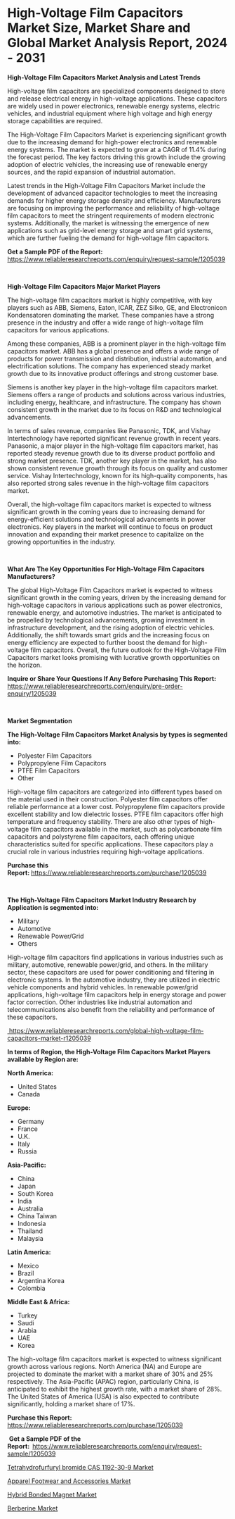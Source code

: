 <p><h1>High-Voltage Film Capacitors Market Size, Market Share and Global Market Analysis Report, 2024 - 2031</h1></p><p><strong>High-Voltage Film Capacitors Market Analysis and Latest Trends</strong></p>
<p><p>High-voltage film capacitors are specialized components designed to store and release electrical energy in high-voltage applications. These capacitors are widely used in power electronics, renewable energy systems, electric vehicles, and industrial equipment where high voltage and high energy storage capabilities are required.</p><p>The High-Voltage Film Capacitors Market is experiencing significant growth due to the increasing demand for high-power electronics and renewable energy systems. The market is expected to grow at a CAGR of 11.4% during the forecast period. The key factors driving this growth include the growing adoption of electric vehicles, the increasing use of renewable energy sources, and the rapid expansion of industrial automation.</p><p>Latest trends in the High-Voltage Film Capacitors Market include the development of advanced capacitor technologies to meet the increasing demands for higher energy storage density and efficiency. Manufacturers are focusing on improving the performance and reliability of high-voltage film capacitors to meet the stringent requirements of modern electronic systems. Additionally, the market is witnessing the emergence of new applications such as grid-level energy storage and smart grid systems, which are further fueling the demand for high-voltage film capacitors.</p></p>
<p><strong>Get a Sample PDF of the Report:&nbsp;</strong> <a href="https://www.reliableresearchreports.com/enquiry/request-sample/1205039">https://www.reliableresearchreports.com/enquiry/request-sample/1205039</a></p>
<p>&nbsp;</p>
<p><strong>High-Voltage Film Capacitors Major Market Players</strong></p>
<p><p>The high-voltage film capacitors market is highly competitive, with key players such as ABB, Siemens, Eaton, ICAR, ZEZ Silko, GE, and Electronicon Kondensatoren dominating the market. These companies have a strong presence in the industry and offer a wide range of high-voltage film capacitors for various applications.</p><p>Among these companies, ABB is a prominent player in the high-voltage film capacitors market. ABB has a global presence and offers a wide range of products for power transmission and distribution, industrial automation, and electrification solutions. The company has experienced steady market growth due to its innovative product offerings and strong customer base.</p><p>Siemens is another key player in the high-voltage film capacitors market. Siemens offers a range of products and solutions across various industries, including energy, healthcare, and infrastructure. The company has shown consistent growth in the market due to its focus on R&D and technological advancements.</p><p>In terms of sales revenue, companies like Panasonic, TDK, and Vishay Intertechnology have reported significant revenue growth in recent years. Panasonic, a major player in the high-voltage film capacitors market, has reported steady revenue growth due to its diverse product portfolio and strong market presence. TDK, another key player in the market, has also shown consistent revenue growth through its focus on quality and customer service. Vishay Intertechnology, known for its high-quality components, has also reported strong sales revenue in the high-voltage film capacitors market.</p><p>Overall, the high-voltage film capacitors market is expected to witness significant growth in the coming years due to increasing demand for energy-efficient solutions and technological advancements in power electronics. Key players in the market will continue to focus on product innovation and expanding their market presence to capitalize on the growing opportunities in the industry.</p></p>
<p>&nbsp;</p>
<p><strong>What Are The Key Opportunities For High-Voltage Film Capacitors Manufacturers?</strong></p>
<p><p>The global High-Voltage Film Capacitors market is expected to witness significant growth in the coming years, driven by the increasing demand for high-voltage capacitors in various applications such as power electronics, renewable energy, and automotive industries. The market is anticipated to be propelled by technological advancements, growing investment in infrastructure development, and the rising adoption of electric vehicles. Additionally, the shift towards smart grids and the increasing focus on energy efficiency are expected to further boost the demand for high-voltage film capacitors. Overall, the future outlook for the High-Voltage Film Capacitors market looks promising with lucrative growth opportunities on the horizon.</p></p>
<p><strong>Inquire or Share Your Questions If Any Before Purchasing This Report:</strong> <a href="https://www.reliableresearchreports.com/enquiry/pre-order-enquiry/1205039">https://www.reliableresearchreports.com/enquiry/pre-order-enquiry/1205039</a></p>
<p>&nbsp;</p>
<p><strong>Market Segmentation</strong></p>
<p><strong>The High-Voltage Film Capacitors Market Analysis by types is segmented into:</strong></p>
<p><ul><li>Polyester Film Capacitors</li><li>Polypropylene Film Capacitors</li><li>PTFE Film Capacitors</li><li>Other</li></ul></p>
<p><p>High-voltage film capacitors are categorized into different types based on the material used in their construction. Polyester film capacitors offer reliable performance at a lower cost. Polypropylene film capacitors provide excellent stability and low dielectric losses. PTFE film capacitors offer high temperature and frequency stability. There are also other types of high-voltage film capacitors available in the market, such as polycarbonate film capacitors and polystyrene film capacitors, each offering unique characteristics suited for specific applications. These capacitors play a crucial role in various industries requiring high-voltage applications.</p></p>
<p><strong>Purchase this Report:&nbsp;</strong><a href="https://www.reliableresearchreports.com/purchase/1205039">https://www.reliableresearchreports.com/purchase/1205039</a></p>
<p>&nbsp;</p>
<p><strong>The High-Voltage Film Capacitors Market Industry Research by Application is segmented into:</strong></p>
<p><ul><li>Military</li><li>Automotive</li><li>Renewable Power/Grid</li><li>Others</li></ul></p>
<p><p>High-voltage film capacitors find applications in various industries such as military, automotive, renewable power/grid, and others. In the military sector, these capacitors are used for power conditioning and filtering in electronic systems. In the automotive industry, they are utilized in electric vehicle components and hybrid vehicles. In renewable power/grid applications, high-voltage film capacitors help in energy storage and power factor correction. Other industries like industrial automation and telecommunications also benefit from the reliability and performance of these capacitors.</p></p>
<p><a href="https://www.reliableresearchreports.com/global-high-voltage-film-capacitors-market-r1205039">&nbsp;https://www.reliableresearchreports.com/global-high-voltage-film-capacitors-market-r1205039</a></p>
<p><strong>In terms of Region, the High-Voltage Film Capacitors Market Players available by Region are:</strong></p>
<p>
    <p> <strong> North America: </strong>
        <ul>
            <li>United States</li>
            <li>Canada</li>
        </ul>
        </p> 
    <p> <strong> Europe: </strong>
        <ul>
            <li>Germany</li>
            <li>France</li>
            <li>U.K.</li>
            <li>Italy</li>
            <li>Russia</li>
        </ul>
        </p> 
    <p> <strong> Asia-Pacific: </strong>
        <ul>
            <li>China</li>
            <li>Japan</li>
            <li>South Korea</li>
            <li>India</li>
            <li>Australia</li>
            <li>China Taiwan</li>
            <li>Indonesia</li>
            <li>Thailand</li>
            <li>Malaysia</li>
        </ul>
        </p> 
    <p> <strong> Latin America: </strong>
        <ul>
            <li>Mexico</li>
            <li>Brazil</li>
            <li>Argentina Korea</li>
            <li>Colombia</li>
        </ul>
        </p> 
    <p> <strong> Middle East & Africa: </strong>
        <ul>
            <li>Turkey</li>
            <li>Saudi</li>
            <li>Arabia</li>
            <li>UAE</li>
            <li>Korea</li>
        </ul>
    </p>
    </p>
<p><p>The high-voltage film capacitors market is expected to witness significant growth across various regions. North America (NA) and Europe are projected to dominate the market with a market share of 30% and 25% respectively. The Asia-Pacific (APAC) region, particularly China, is anticipated to exhibit the highest growth rate, with a market share of 28%. The United States of America (USA) is also expected to contribute significantly, holding a market share of 17%.</p></p>
<p><strong>Purchase this Report: </strong><a href="https://www.reliableresearchreports.com/purchase/1205039">https://www.reliableresearchreports.com/purchase/1205039</a></p>
<p>&nbsp;<strong>Get a Sample PDF of the Report:&nbsp;&nbsp;</strong><a href="https://www.reliableresearchreports.com/enquiry/request-sample/1205039">https://www.reliableresearchreports.com/enquiry/request-sample/1205039</a></p>
<p><strong></strong></p>
<p><p><a href="https://github.com/dancokkoe288/Market-Research-Report-List-1/blob/main/tetrahydrofurfuryl-bromide-cas-1192-30-9-market.md">Tetrahydrofurfuryl bromide CAS 1192-30-9 Market</a></p><p><a href="https://medium.com/@kelleebernier1851/apparel-footwear-and-accessories-market-share-market-analysis-growth-trends-forecasts-for-ce75bd3f65e5">Apparel Footwear and Accessories Market</a></p><p><a href="https://medium.com/@sean.peake0978/hybrid-bonded-magnet-market-share-market-analysis-growth-trends-forecasts-for-period-from-940dbcde0716">Hybrid Bonded Magnet Market</a></p><p><a href="https://github.com/kumertitash/Market-Research-Report-List-1/blob/main/berberine-market.md">Berberine Market</a></p></p>